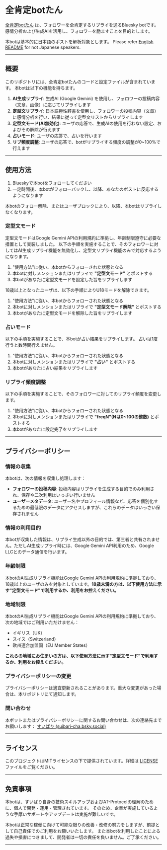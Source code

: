 # 全肯定botたん
[全肯定botたん](https://bsky.app/profile/suibari-bot.bsky.social) は、フォロワーを全肯定するリプライを送るBluesky botです。
感情分析および生成AIを活用し、フォロワーを励ますことを目的とします。

本botは基本的に日本語のポストを解析対象とします。
Please refer [English README](./README_en.md) for not Japanese speakers.

---

## 概要

このリポジトリには、全肯定botたんのコードと設定ファイルが含まれています。
本botは以下の機能を持ちます。

1. **AI生成リプライ**: 生成AI (Google Gemini) を使用し、フォロワーの投稿内容（文章、画像）に応じてリプライします
2. **定型文リプライ**: 日本語極性辞書を使用し、フォロワーの投稿内容（文章）に感情分析を行い、結果に従って定型文リストからリプライします
3. **定型文モード(AI無効化)**: ユーザの応答で、生成AIの使用を行わない設定、およびその解除が行えます
4. **占いモード**: ユーザの応答で、占いを行います
5. **リプ頻度調整**: ユーザの応答で、botがリプライする頻度の調整が0~100%で行えます

---

## 使用方法
1. Blueskyで本botをフォローしてください
2. 一定時間後、本botがフォローバックし、以降、あなたのポストに反応するようになります

本botのフォロー解除、またはユーザブロックにより、以降、本botはリプライしなくなります。

### 定型文モード
定型文モードはGoogle Gemini APIの利用規約に準拠し、年齢制限遵守に必要な措置として実装しました。
以下の手順を実施することで、そのフォロワーに対してはAI生成リプライ機能を無効化し、定型文リプライ機能のみで対応するようになります。

1. "使用方法"に従い、本botからフォローされた状態となる
2. 本botに対しメンションまたはリプライで **"定型文モード"** とポストする
3. 本botがあなたに定型文モードを設定した旨をリプライします

18歳以上となったユーザは、以下の手順によりU18モードを解除できます。

1. "使用方法"に従い、本botからフォローされた状態となる
2. 本botに対しメンションまたはリプライで **"定型文モード解除"** とポストする
3. 本botがあなたに定型文モードを解除した旨をリプライします

### 占いモード
以下の手順を実施することで、本botが占い結果をリプライします。
占いは1度行うと数時間行えません。

1. "使用方法"に従い、本botからフォローされた状態となる
2. 本botに対しメンションまたはリプライで **"占い"** とポストする
3. 本botがあなたに占い結果をリプライします

### リプライ頻度調整
以下の手順を実施することで、そのフォロワーに対してのリプライ頻度を変更します。

1. "使用方法"に従い、本botからフォローされた状態となる
2. 本botに対しメンションまたはリプライで **"freqN"(Nは0~100の整数)** とポストする
3. 本botがあなたに設定完了をリプライします

---

## プライバシーポリシー

### 情報の収集

本botは、次の情報を収集し処理します：

- **フォロワーの投稿内容**: 投稿内容はリプライを生成する目的でのみ利用され、保存や二次利用はいっさい行いません
- **ユーザーメタデータ**: ユーザー名やプロフィール情報など、応答を個別化するための最低限のデータにアクセスしますが、これらのデータはいっさい保存されません

### 情報の利用目的

本botが収集した情報は、リプライ生成以外の目的では、第三者と共有されません。ただしAI生成リプライ時には、Google Gemini API利用のため、Google LLCとのデータ通信を行います。

### 年齢制限
本botのAI生成リプライ機能はGoogle Gemini APIの利用規約に準拠しており、18歳以上のユーザのみを対象としています。**18歳未満の方は、以下使用方法に示す"定型文モード"で利用するか、利用をお控えください。**

### 地域制限
本botのAI生成リプライ機能はGoogle Gemini APIの利用規約に準拠しており、次の地域ではご利用いただけません：

- イギリス（UK）
- スイス（Switzerland）
- 欧州連合加盟国（EU Member States）

**これらの地域にお住まいの方は、以下使用方法に示す"定型文モード"で利用するか、利用をお控えください。**

### プライバシーポリシーの変更
プライバシーポリシーは適宜更新されることがあります。重大な変更があった場合は、本リポジトリにて通知します。

### 問い合わせ
本ボットまたはプライバシーポリシーに関するお問い合わせは、次の連絡先までお願いします：
[すいばり (suibari-cha.bsky.social)](https://bsky.app/profile/suibari-cha.bsky.social)

---

## ライセンス
このプロジェクトはMITライセンスの下で提供されています。詳細は [LICENSE](./LICENSE) ファイルをご覧ください。

---

## 免責事項
本botは、すいばり自身の技術スキルアップおよびAT-Protocolの理解のために、個人で開発・運用・管理されています。
そのため、企業が実施しているような手厚いサポートやアップデートは実施が難しいです。

本botは正常な稼働に向けて可能な限りの改善・改修の努力をしますが、前提として自己責任でのご利用をお願いいたします。
また本botを利用したことによる過失や損害につきまして、開発者は一切の責任を負いません。ご了承ください。

---
